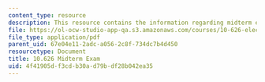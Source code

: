 ```yaml
---
content_type: resource
description: This resource contains the information regarding midterm exam.
file: https://ol-ocw-studio-app-qa.s3.amazonaws.com/courses/10-626-electrochemical-energy-systems-spring-2014/4f41905df3cdb30ad79bdf28b042ea35_MIT10_626S14_Midterm.pdf
file_type: application/pdf
parent_uid: 67e04e11-2adc-a056-2c8f-734dc7b4d450
resourcetype: Document
title: 10.626 Midterm Exam
uid: 4f41905d-f3cd-b30a-d79b-df28b042ea35
---
```

